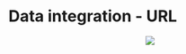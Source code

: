 # Data integration - URL
<p align="center">
  <a href="" rel="noopener">
    <img src="https://github.com/owshq-plumbers/series-clickhouse/blob/main/images/VD10.png"
 </a>
</p>
<div align="center">